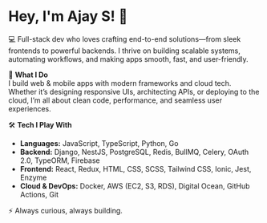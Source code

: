 # Hey, I'm Ajay S! 👋  

💻 Full-stack dev who loves crafting end-to-end solutions—from sleek frontends to powerful backends. I thrive on building scalable systems, automating workflows, and making apps smooth, fast, and user-friendly.  

🌟 **What I Do**  
I build web & mobile apps with modern frameworks and cloud tech. Whether it’s designing responsive UIs, architecting APIs, or deploying to the cloud, I’m all about clean code, performance, and seamless user experiences.  

🛠️ **Tech I Play With**  
- **Languages:** JavaScript, TypeScript, Python, Go  
- **Backend:** Django, NestJS, PostgreSQL, Redis, BullMQ, Celery, OAuth 2.0, TypeORM, Firebase  
- **Frontend:** React, Redux, HTML, CSS, SCSS, Tailwind CSS, Ionic, Jest, Enzyme  
- **Cloud & DevOps:** Docker, AWS (EC2, S3, RDS), Digital Ocean, GitHub Actions, Git  

⚡ Always curious, always building.  
